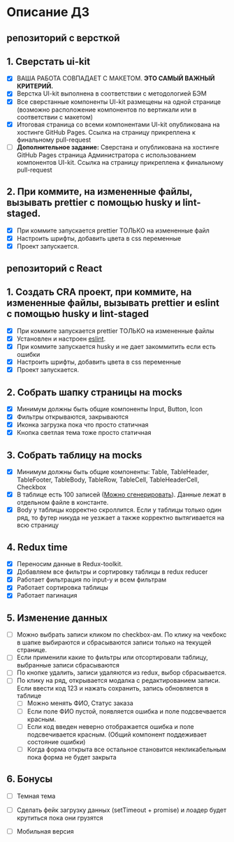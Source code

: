 # Описание ДЗ

## репозиторий с версткой

## 1. Сверстать ui-kit
  - [x] ВАША РАБОТА СОВПАДАЕТ С МАКЕТОМ. **ЭТО САМЫЙ ВАЖНЫЙ КРИТЕРИЙ.**
  - [x] Верстка UI-kit выполнена в соответствии с методологией БЭМ
  - [x] Все сверстанные компоненты UI-kit размещены на одной странице (возможно расположение компонентов по вертикали или в соответствии с макетом)
  - [x] Итоговая страница со всеми компонентами UI-kit опубликована на хостинге GitHub Pages. Ссылка на страницу прикреплена к финальному pull-request
  - [ ] **Дополнительное задание:** Сверстана и опубликована на хостинге GitHub Pages страница Администратора с использованием компонентов UI-kit. Ссылка на страницу прикреплена к финальному pull-request
  
## 2. При коммите, на измененные файлы, вызывать prettier с помощью husky и lint-staged.
  - [x] При коммите запускается prettier ТОЛЬКО на измененные файл
  - [x] Настроить шрифты, добавить цвета в css переменные
  - [x] Проект запускается.

## репозиторий с React

## 1. Создать CRA проект, при коммите, на измененные файлы, вызывать prettier и eslint с помощью husky и lint-staged
  - [x] При коммите запускается prettier ТОЛЬКО на измененные файлы
  - [x] Установлен и настроен [eslint](https://www.npmjs.com/package/eslint-kit).
  - [x] При коммите запускается husky и не дает закоммитить если есть ошибки
  - [x] Настроить шрифты, добавить цвета в css переменные
  - [x] Проект запускается.

## 2. Собрать шапку страницы на mocks
  - [x] Минимум должны быть общие компоненты Input, Button, Icon
  - [x] Фильтры открываются, закрываются
  - [x] Иконка загрузка пока что просто статичная
  - [x] Кнопка светлая тема тоже просто статичная

## 3. Собрать таблицу на mocks
  - [x] Минимум должны быть общие компоненты: Table, TableHeader, TableFooter, TableBody, TableRow, TableCell, TableHeaderCell, Checkbox
  - [x] В таблице есть 100 записей ([Можно сгенерировать](https://json-generator.com/)). Данные лежат в отдельном файле в константе.
  - [x] Body у таблицы корректно скроллится. Если у таблицы только один ряд, то футер никуда не уезжает а также корректно вытягивается на всю страницу

## 4. Redux time
  - [x] Переносим данные в Redux-toolkit.
  - [x] Добавляем все фильтры и сортировку таблицы в redux reducer
  - [x] Работает фильтрация по input-у и всем фильтрам
  - [x] Работает сортировка таблицы
  - [x] Работает пагинация

## 5. Изменение данных
  - [ ] Можно выбрать записи кликом по checkbox-ам. По клику на чекбокс в шапке выбираются и сбрасываются записи только на текущей странице.
  - [ ] Если применили какие то фильтры или отсортировали таблицу, выбранные записи сбрасываются
  - [ ] По кнопке удалить, записи удаляются из redux, выбор сбрасывается.
  - [ ] По клику на ряд, открывается модалка с редактированием записи. Если ввести код 123 и нажать сохранить, запись обновляется в таблице
      - [ ] Можно менять ФИО, Статус заказа
      - [ ] Если поле ФИО пустой, появляется ошибка и поле подсвечвается красным.
      - [ ] Если код введен неверно отображается ошибка и поле подсвечивается красным. (Общий компонент поддеживает состояние ошибки)
      - [ ] Когда форма открыта все остальное становится некликабельным пока форма не будет закрыта
      
## 6. Бонусы
  - [ ] Темная тема
  - [ ] Сделать фейк загрузку данных (setTimeout + promise) и лоадер будет крутиться пока они грузятся
  - [ ] Мобильная версия


